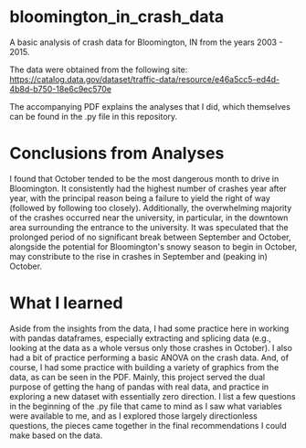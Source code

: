 # bloomington_in_crash_data
A basic analysis of crash data for Bloomington, IN from the years 2003 - 2015. 

The data were obtained from the following site: https://catalog.data.gov/dataset/traffic-data/resource/e46a5cc5-ed4d-4b8d-b750-18e6c9ec570e

The accompanying PDF explains the analyses that I did, which themselves can be found in the .py file in this repository. 

# Conclusions from Analyses
I found that October tended to be the most dangerous month to drive in Bloomington. It consistently had the highest number of crashes year after year, with the principal reason being a failure to yield the right of way (followed by following too closely). Additionally, the overwhelming majority of the crashes occurred near the university, in particular, in the downtown area surrounding the entrance to the university. It was speculated that the prolonged period of no significant break between September and October, alongside the potential for Bloomington's snowy season to begin in October, may constribute to the rise in crashes in September and (peaking in) October. 

# What I learned

Aside from the insights from the data, I had some practice here in working with pandas dataframes, especially extracting and splicing data (e.g., looking at the data as a whole versus only those crashes in October). I also had a bit of practice performing a basic ANOVA on the crash data. And, of course, I had some practice with building a variety of graphics from the data, as can be seen in the PDF. Mainly, this project served the dual purpose of getting the hang of pandas with real data, and practice in exploring a new dataset with essentially zero direction. I list a few questions in the beginning of the .py file that came to mind as I saw what variables were available to me, and as I explored those largely directionless questions, the pieces came together in the final recommendations I could make based on the data. 
